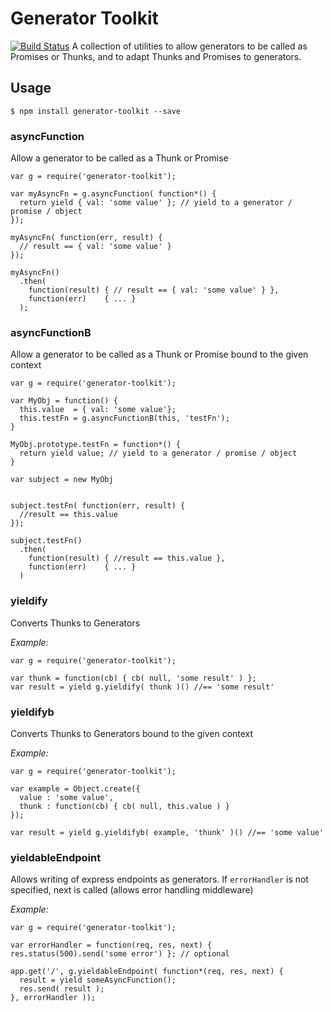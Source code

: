 # Generator Toolkit

[![Build Status](https://travis-ci.org/benkitzelman/generator-toolkit.png)](https://travis-ci.org/benkitzelman/generator-toolkit)
A collection of utilities to allow generators to be called as Promises or Thunks, and to adapt Thunks and Promises to generators.


## Usage
```
$ npm install generator-toolkit --save

```

### asyncFunction
Allow a generator to be called as a Thunk or Promise

```
var g = require('generator-toolkit');

var myAsyncFn = g.asyncFunction( function*() {
  return yield { val: 'some value' }; // yield to a generator / promise / object
});

myAsyncFn( function(err, result) {
  // result == { val: 'some value' }
});

myAsyncFn()
  .then(
    function(result) { // result == { val: 'some value' } },
    function(err)    { ... }
  );

```

### asyncFunctionB
Allow a generator to be called as a Thunk or Promise bound to the given context

```
var g = require('generator-toolkit');

var MyObj = function() {
  this.value  = { val: 'some value'};
  this.testFn = g.asyncFunctionB(this, 'testFn');
}

MyObj.prototype.testFn = function*() {
  return yield value; // yield to a generator / promise / object
}

var subject = new MyObj


subject.testFn( function(err, result) {
  //result == this.value
});

subject.testFn()
  .then(
    function(result) { //result == this.value },
    function(err)    { ... }
  )

```

### yieldify
Converts Thunks to Generators

*Example:*

```
var g = require('generator-toolkit');

var thunk = function(cb) { cb( null, 'some result' ) };
var result = yield g.yieldify( thunk )() //== 'some result'
```

### yieldifyb
Converts Thunks to Generators bound to the given context

*Example:*

```
var g = require('generator-toolkit');

var example = Object.create({ 
  value : 'some value',
  thunk : function(cb) { cb( null, this.value ) }
});

var result = yield g.yieldifyb( example, 'thunk' )() //== 'some value'
```

### yieldableEndpoint
Allows writing of express endpoints as generators. If `errorHandler` is not specified, next is called (allows error handling middleware)

*Example:*

```
var g = require('generator-toolkit');

var errorHandler = function(req, res, next) { res.status(500).send('some error') }; // optional

app.get('/', g.yieldableEndpoint( function*(req, res, next) {
  result = yield someAsyncFunction();
  res.send( result );
}, errorHandler ));
```
